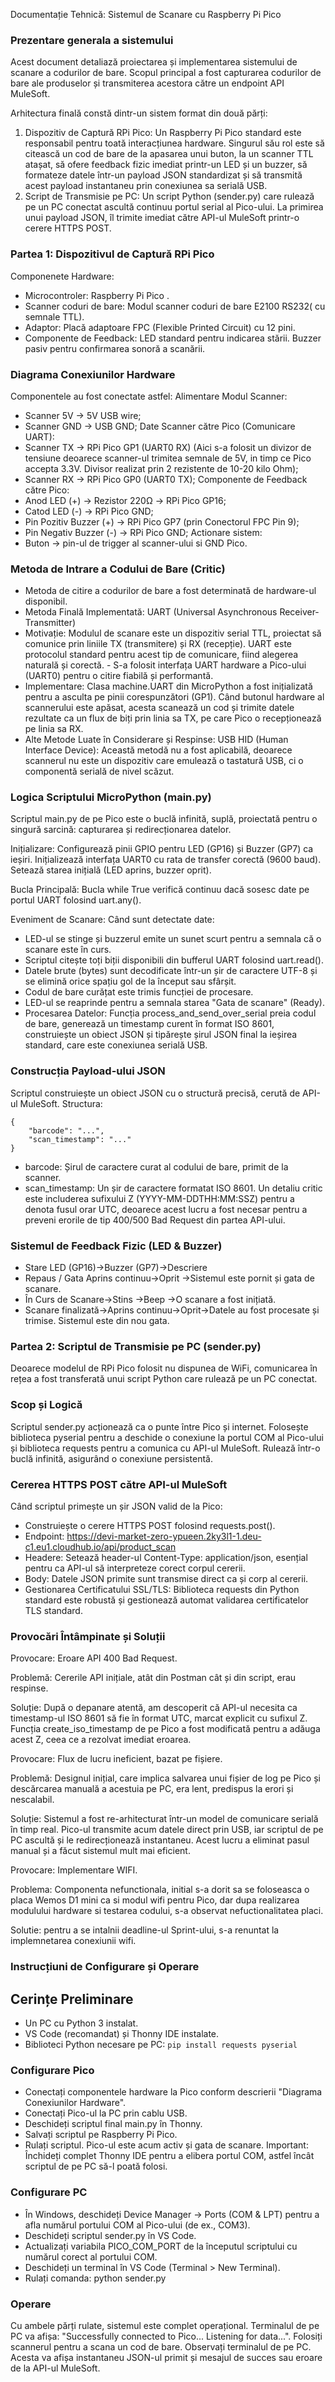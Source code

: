 Documentație Tehnică: Sistemul de Scanare cu Raspberry Pi Pico

### Prezentare generala a sistemului
Acest document detaliază proiectarea și implementarea sistemului de scanare a codurilor de bare. Scopul principal a fost capturarea codurilor de bare ale produselor și transmiterea acestora către un endpoint API MuleSoft.

Arhitectura finală constă dintr-un sistem format din două părți:
1. Dispozitiv de Captură RPi Pico: Un Raspberry Pi Pico standard este responsabil pentru toată interacțiunea hardware. Singurul său rol este să citească un cod de bare de la apasarea unui buton, la un scanner TTL atașat, să ofere feedback fizic imediat printr-un LED și un buzzer, să formateze datele într-un payload JSON standardizat și să transmită acest payload instantaneu prin conexiunea sa serială USB.
2. Script de Transmisie pe PC: Un script Python (sender.py) care rulează pe un PC conectat ascultă continuu portul serial al Pico-ului. La primirea unui payload JSON, îl trimite imediat către API-ul MuleSoft printr-o cerere HTTPS POST.

### Partea 1: Dispozitivul de Captură RPi Pico

Componenete Hardware:
- Microcontroler: Raspberry Pi Pico .
- Scanner coduri de bare: Modul scanner coduri de bare E2100 RS232( cu semnale TTL).
- Adaptor: Placă adaptoare FPC (Flexible Printed Circuit) cu 12 pini.
- Componente de Feedback: LED standard pentru indicarea stării. Buzzer pasiv pentru confirmarea sonoră a scanării.

### Diagrama Conexiunilor Hardware

Componentele au fost conectate astfel:
Alimentare Modul Scanner:
- Scanner 5V -> 5V USB wire;
- Scanner GND -> USB GND;
Date Scanner către Pico (Comunicare UART):
- Scanner TX -> RPi Pico GP1 (UART0 RX) (Aici s-a folosit un divizor de tensiune deoarece scanner-ul trimitea semnale de 5V, in timp ce Pico accepta 3.3V. Divisor realizat prin 2 rezistente de 10-20 kilo Ohm);
- Scanner RX -> RPi Pico GP0 (UART0 TX);
Componente de Feedback către Pico:
- Anod LED (+) -> Rezistor 220Ω -> RPi Pico GP16;
- Catod LED (-) -> RPi Pico GND;
- Pin Pozitiv Buzzer (+) -> RPi Pico GP7 (prin Conectorul FPC Pin 9);
- Pin Negativ Buzzer (-) -> RPi Pico GND;
Actionare sistem:
- Buton -> pin-ul de trigger al scanner-ului si GND Pico.


### Metoda de Intrare a Codului de Bare (Critic)

- Metoda de citire a codurilor de bare a fost determinată de hardware-ul disponibil.
- Metoda Finală Implementată: UART (Universal Asynchronous Receiver-Transmitter)
- Motivație: Modulul de scanare este un dispozitiv serial TTL, proiectat să comunice prin liniile TX (transmitere) și RX (recepție). UART este protocolul standard pentru acest tip de comunicare, fiind alegerea naturală și corectă. - S-a folosit interfața UART hardware a Pico-ului (UART0) pentru o citire fiabilă și performantă.
- Implementare: Clasa machine.UART din MicroPython a fost inițializată pentru a asculta pe pinii corespunzători (GP1). Când butonul hardware al scannerului este apăsat, acesta scanează un cod și trimite datele rezultate ca un flux de biți prin linia sa TX, pe care Pico o recepționează pe linia sa RX.
- Alte Metode Luate în Considerare și Respinse:
USB HID (Human Interface Device): Această metodă nu a fost aplicabilă, deoarece scannerul nu este un dispozitiv care emulează o tastatură USB, ci o componentă serială de nivel scăzut.


### Logica Scriptului MicroPython (main.py)
Scriptul main.py de pe Pico este o buclă infinită, suplă, proiectată pentru o singură sarcină: capturarea și redirecționarea datelor.

Inițializare: Configurează pinii GPIO pentru LED (GP16) și Buzzer (GP7) ca ieșiri. Inițializează interfața UART0 cu rata de transfer corectă (9600 baud). Setează starea inițială (LED aprins, buzzer oprit).

Bucla Principală: Bucla while True verifică continuu dacă sosesc date pe portul UART folosind uart.any().

Eveniment de Scanare: Când sunt detectate date:
 - LED-ul se stinge și buzzerul emite un sunet scurt pentru a semnala că o scanare este în curs.
 - Scriptul citește toți biții disponibili din bufferul UART folosind uart.read().
 - Datele brute (bytes) sunt decodificate într-un șir de caractere UTF-8 și se elimină orice spațiu gol de la început sau sfârșit.
 - Codul de bare curățat este trimis funcției de procesare.
 - LED-ul se reaprinde pentru a semnala starea "Gata de scanare" (Ready).
 - Procesarea Datelor: Funcția process_and_send_over_serial preia codul de bare, generează un timestamp curent în format ISO 8601, construiește un obiect JSON și tipărește șirul JSON final la ieșirea standard, care este conexiunea serială USB.


### Construcția Payload-ului JSON
Scriptul construiește un obiect JSON cu o structură precisă, cerută de API-ul MuleSoft.
Structura:
```
{
    "barcode": "...",
    "scan_timestamp": "..."
}
```
- barcode: Șirul de caractere curat al codului de bare, primit de la scanner.
- scan_timestamp: Un șir de caractere formatat ISO 8601. Un detaliu critic este includerea sufixului Z (YYYY-MM-DDTHH:MM:SSZ) pentru a denota fusul orar UTC, deoarece acest lucru a fost necesar pentru a preveni erorile de tip 400/500 Bad Request din partea API-ului.


### Sistemul de Feedback Fizic (LED & Buzzer)

- Stare	LED (GP16)->Buzzer (GP7)->Descriere
- Repaus / Gata	Aprins continuu->Oprit	->Sistemul este pornit și gata de scanare.
- În Curs de Scanare->Stins	->Beep ->O scanare a fost inițiată.
- Scanare finalizată->Aprins continuu->Oprit->Datele au fost procesate și trimise. Sistemul este din nou gata.

### Partea 2: Scriptul de Transmisie pe PC (sender.py)
Deoarece modelul de RPi Pico folosit nu dispunea de WiFi, comunicarea în rețea a fost transferată unui script Python care rulează pe un PC conectat.

### Scop și Logică
Scriptul sender.py acționează ca o punte între Pico și internet. Folosește biblioteca pyserial pentru a deschide o conexiune la portul COM al Pico-ului și biblioteca requests pentru a comunica cu API-ul MuleSoft. Rulează într-o buclă infinită, asigurând o conexiune persistentă.

### Cererea HTTPS POST către API-ul MuleSoft
Când scriptul primește un șir JSON valid de la Pico:
- Construiește o cerere HTTPS POST folosind requests.post().
- Endpoint: https://devi-market-zero-ypueen.2ky3l1-1.deu-c1.eu1.cloudhub.io/api/product_scan
- Headere: Setează header-ul Content-Type: application/json, esențial pentru ca API-ul să interpreteze corect corpul cererii.
- Body: Datele JSON primite sunt transmise direct ca și corp al cererii.
- Gestionarea Certificatului SSL/TLS: Biblioteca requests din Python standard este robustă și gestionează automat validarea certificatelor TLS standard. 

###  Provocări Întâmpinate și Soluții
Provocare: Eroare API 400 Bad Request.

Problemă: Cererile API inițiale, atât din Postman cât și din script, erau respinse.

Soluție: După o depanare atentă, am descoperit că API-ul necesita ca timestamp-ul ISO 8601 să fie în format UTC, marcat explicit cu sufixul Z. Funcția create_iso_timestamp de pe Pico a fost modificată pentru a adăuga acest Z, ceea ce a rezolvat imediat eroarea.

Provocare: Flux de lucru ineficient, bazat pe fișiere.

Problemă: Designul inițial, care implica salvarea unui fișier de log pe Pico și descărcarea manuală a acestuia pe PC, era lent, predispus la erori și nescalabil.

Soluție: Sistemul a fost re-arhitecturat într-un model de comunicare serială în timp real. Pico-ul transmite acum datele direct prin USB, iar scriptul de pe PC ascultă și le redirecționează instantaneu. Acest lucru a eliminat pasul manual și a făcut sistemul mult mai eficient.

Provocare: Implementare WIFI.

Problema: Componenta nefunctionala, initial s-a dorit sa se foloseasca o placa Wemos D1 mini ca si modul wifi pentru Pico, dar dupa realizarea modulului hardware si testarea codului, s-a observat nefuctionalitatea placi.

Solutie: pentru a se intalnii deadline-ul Sprint-ului, s-a renuntat la implemnetarea conexiunii wifi.

### Instrucțiuni de Configurare și Operare
 ## Cerințe Preliminare
- Un PC cu Python 3 instalat.
- VS Code (recomandat) și Thonny IDE instalate.
- Biblioteci Python necesare pe PC: ``` pip install requests pyserial ```
### Configurare Pico
- Conectați componentele hardware la Pico conform descrierii "Diagrama Conexiunilor Hardware".
- Conectați Pico-ul la PC prin cablu USB.
- Deschideți scriptul final main.py în Thonny.
- Salvați scriptul pe Raspberry Pi Pico.
- Rulați scriptul. Pico-ul este acum activ și gata de scanare.
Important: Închideți complet Thonny IDE pentru a elibera portul COM, astfel încât scriptul de pe PC să-l poată folosi.
### Configurare PC
- În Windows, deschideți Device Manager -> Ports (COM & LPT) pentru a afla numărul portului COM al Pico-ului (de ex., COM3).
- Deschideți scriptul sender.py în VS Code.
- Actualizați variabila PICO_COM_PORT de la începutul scriptului cu numărul corect al portului COM.
- Deschideți un terminal în VS Code (Terminal > New Terminal).
- Rulați comanda: python sender.py
### Operare
Cu ambele părți rulate, sistemul este complet operațional.
Terminalul de pe PC va afișa: "Successfully connected to Pico... Listening for data...".
Folosiți scannerul pentru a scana un cod de bare.
Observați terminalul de pe PC. Acesta va afișa instantaneu JSON-ul primit și mesajul de succes sau eroare de la API-ul MuleSoft.
